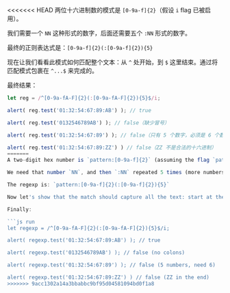 <<<<<<< HEAD
两位十六进制数的模式是 `[0-9a-f]{2}`（假设 `i` flag 已被启用）。

我们需要一个 `NN` 这种形式的数字，后面还需要五个 `:NN` 形式的数字。

最终的正则表达式是：`[0-9a-f]{2}(:[0-9a-f]{2}){5}`

现在让我们看看此模式如何匹配整个文本：从 `^` 处开始，到 `$` 这里结束。通过将匹配模式包裹在 `^...$` 来完成的。

最终结果：

```js run
let reg = /^[0-9a-fA-F]{2}(:[0-9a-fA-F]{2}){5}$/i;

alert( reg.test('01:32:54:67:89:AB') ); // true

alert( reg.test('0132546789AB') ); // false（缺少冒号）

alert( reg.test('01:32:54:67:89') ); // false（只有 5 个数字，必须是 6 个数字）

alert( reg.test('01:32:54:67:89:ZZ') ) // false（ZZ 不是合法的十六进制）
=======
A two-digit hex number is `pattern:[0-9a-f]{2}` (assuming the flag `pattern:i` is set).

We need that number `NN`, and then `:NN` repeated 5 times (more numbers);

The regexp is: `pattern:[0-9a-f]{2}(:[0-9a-f]{2}){5}`

Now let's show that the match should capture all the text: start at the beginning and end at the end. That's done by wrapping the pattern in `pattern:^...$`.

Finally:

```js run
let regexp = /^[0-9a-fA-F]{2}(:[0-9a-fA-F]{2}){5}$/i;

alert( regexp.test('01:32:54:67:89:AB') ); // true

alert( regexp.test('0132546789AB') ); // false (no colons)

alert( regexp.test('01:32:54:67:89') ); // false (5 numbers, need 6)

alert( regexp.test('01:32:54:67:89:ZZ') ) // false (ZZ in the end)
>>>>>>> 9acc1302a14a3bbabbc9bf95d04581094bd0f1a8
```
